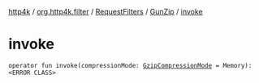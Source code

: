 [http4k](../../../index.md) / [org.http4k.filter](../../index.md) / [RequestFilters](../index.md) / [GunZip](index.md) / [invoke](./invoke.md)

# invoke

`operator fun invoke(compressionMode: `[`GzipCompressionMode`](../../-gzip-compression-mode/index.md)` = Memory): <ERROR CLASS>`